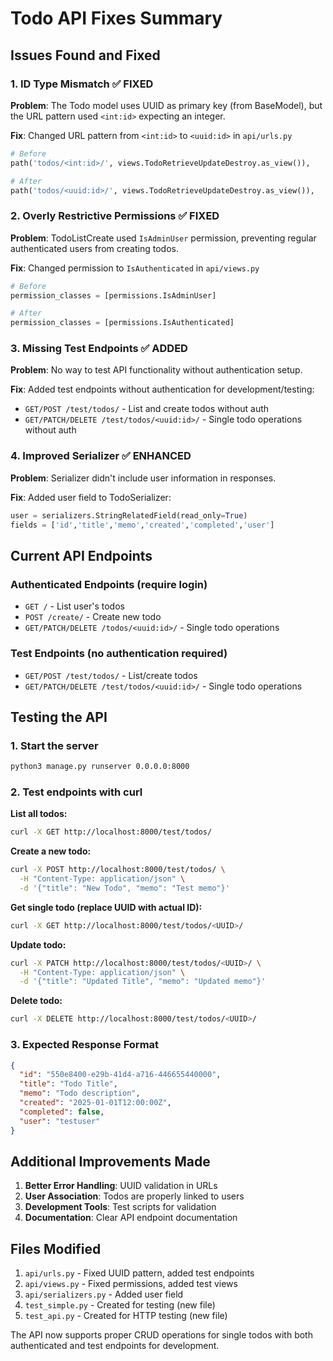 # Todo API Fixes Summary

## Issues Found and Fixed

### 1. **ID Type Mismatch** ✅ FIXED
**Problem**: The Todo model uses UUID as primary key (from BaseModel), but the URL pattern used `<int:id>` expecting an integer.

**Fix**: Changed URL pattern from `<int:id>` to `<uuid:id>` in `api/urls.py`
```python
# Before
path('todos/<int:id>/', views.TodoRetrieveUpdateDestroy.as_view()),

# After  
path('todos/<uuid:id>/', views.TodoRetrieveUpdateDestroy.as_view()),
```

### 2. **Overly Restrictive Permissions** ✅ FIXED
**Problem**: TodoListCreate used `IsAdminUser` permission, preventing regular authenticated users from creating todos.

**Fix**: Changed permission to `IsAuthenticated` in `api/views.py`
```python
# Before
permission_classes = [permissions.IsAdminUser]

# After
permission_classes = [permissions.IsAuthenticated]
```

### 3. **Missing Test Endpoints** ✅ ADDED
**Problem**: No way to test API functionality without authentication setup.

**Fix**: Added test endpoints without authentication for development/testing:
- `GET/POST /test/todos/` - List and create todos without auth
- `GET/PATCH/DELETE /test/todos/<uuid:id>/` - Single todo operations without auth

### 4. **Improved Serializer** ✅ ENHANCED
**Problem**: Serializer didn't include user information in responses.

**Fix**: Added user field to TodoSerializer:
```python
user = serializers.StringRelatedField(read_only=True)
fields = ['id','title','memo','created','completed','user']
```

## Current API Endpoints

### Authenticated Endpoints (require login)
- `GET /` - List user's todos
- `POST /create/` - Create new todo
- `GET/PATCH/DELETE /todos/<uuid:id>/` - Single todo operations

### Test Endpoints (no authentication required)
- `GET/POST /test/todos/` - List/create todos
- `GET/PATCH/DELETE /test/todos/<uuid:id>/` - Single todo operations

## Testing the API

### 1. Start the server
```bash
python3 manage.py runserver 0.0.0.0:8000
```

### 2. Test endpoints with curl

**List all todos:**
```bash
curl -X GET http://localhost:8000/test/todos/
```

**Create a new todo:**
```bash
curl -X POST http://localhost:8000/test/todos/ \
  -H "Content-Type: application/json" \
  -d '{"title": "New Todo", "memo": "Test memo"}'
```

**Get single todo (replace UUID with actual ID):**
```bash
curl -X GET http://localhost:8000/test/todos/<UUID>/
```

**Update todo:**
```bash
curl -X PATCH http://localhost:8000/test/todos/<UUID>/ \
  -H "Content-Type: application/json" \
  -d '{"title": "Updated Title", "memo": "Updated memo"}'
```

**Delete todo:**
```bash
curl -X DELETE http://localhost:8000/test/todos/<UUID>/
```

### 3. Expected Response Format
```json
{
  "id": "550e8400-e29b-41d4-a716-446655440000",
  "title": "Todo Title",
  "memo": "Todo description",
  "created": "2025-01-01T12:00:00Z",
  "completed": false,
  "user": "testuser"
}
```

## Additional Improvements Made

1. **Better Error Handling**: UUID validation in URLs
2. **User Association**: Todos are properly linked to users
3. **Development Tools**: Test scripts for validation
4. **Documentation**: Clear API endpoint documentation

## Files Modified

1. `api/urls.py` - Fixed UUID pattern, added test endpoints
2. `api/views.py` - Fixed permissions, added test views
3. `api/serializers.py` - Added user field
4. `test_simple.py` - Created for testing (new file)
5. `test_api.py` - Created for HTTP testing (new file)

The API now supports proper CRUD operations for single todos with both authenticated and test endpoints for development.